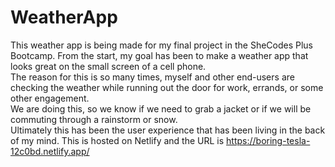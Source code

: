 # WeatherApp
This weather app is being made for my final project in the SheCodes Plus Bootcamp.
From the start, my goal has been to make a weather app that looks great on the small screen of a cell phone.  
The reason for this is so many times, myself and other end-users are checking the weather while running out the door for work, errands, or some other engagement.  
We are doing this, so we know if we need to grab a jacket or if we will be commuting through a rainstorm or snow.  
Ultimately this has been the user experience that has been living in the back of my mind. 
This is hosted on Netlify and the URL is
https://boring-tesla-12c0bd.netlify.app/
